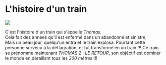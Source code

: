 <h1>L'histoire d'un train</h1>
<img src="http://www.lesjouetsmattel.fr/media/brands/intro/thomas03_hIrYvU7.png"/>

C'est l'histoire d'un train qui s'appelle <em>Thomas</em>,<br>
Cela fait des années qu'il est enfermé dans un abandonné et sinistre,<br>
Mais un beau jour, quelqu'un entra et le train explosa.
Pourtant cette personne survécu à la déflagration, 
et fut transformé en un train !!!
Ce train se prénomme maintenant <em>THOMAS 2 : LE RETOUR</em>,
son objéctif est dominer le monde en déraillant tous les *300 mètres* !!!
